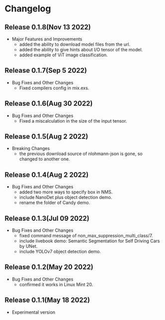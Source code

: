 # Changelog

## Release 0.1.8(Nov 13 2022)

  * Major Features and Improvements
    * added the ability to download model files from the url.
    * added the ability to give hints about I/O tensor of the model.
    * added example of ViT image classification.

## Release 0.1.7(Sep 5 2022)

  * Bug Fixes and Other Changes
    * Fixed compilers config in mix.exs.

## Release 0.1.6(Aug 30 2022)

  * Bug Fixes and Other Changes
    * Fixed a miscalculation in the size of the input tensor.

## Release 0.1.5(Aug 2 2022)

  * Breaking Changes
    * the previous download source of nlohmann-json is gone, so changed to another one.

## Release 0.1.4(Aug 2 2022)

  * Bug Fixes and Other Changes
    * added two more ways to specify box in NMS.
    * include NanoDet plus object detection demo.
    * rename the folder of Candy demo.

## Release 0.1.3(Jul 09 2022)

  * Bug Fixes and Other Changes
    * fixed command message of non_max_suppression_multi_class/7.
    * include livebook demo: Semantic Segmentation for Self Driving Cars by UNet.
    * include YOLOv7 object detection demo.

## Release 0.1.2(May 20 2022)

  * Bug Fixes and Other Changes
    * confirmed it works in Linux Mint 20.

## Release 0.1.1(May 18 2022)

  * Experimental version
